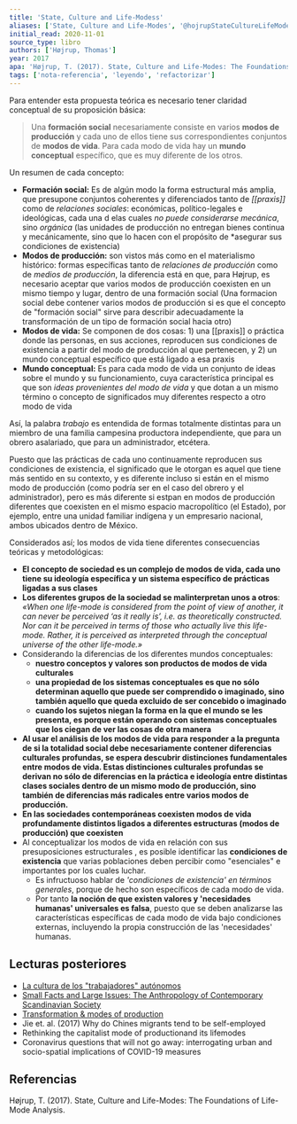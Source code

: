 ```yaml
---
title: 'State, Culture and Life-Modess'
aliases: ['State, Culture and Life-Modes', '@hojrupStateCultureLifeModes2017']
initial_read: 2020-11-01
source_type: libro
authors: ['Højrup, Thomas']
year: 2017
apa: 'Højrup, T. (2017). State, Culture and Life-Modes: The Foundations of Life-Mode Analysis.'
tags: ['nota-referencia', 'leyendo', 'refactorizar']
---
```


Para entender esta propuesta teórica es necesario tener claridad conceptual de su proposición básica:

>Una **formación social** necesariamente consiste en varios **modos de producción** y cada uno de ellos tiene sus correspondientes conjuntos de **modos de vida**. Para cada modo de vida hay un **mundo conceptual** específico, que es muy diferente de los otros.

Un resumen de cada concepto:

- **Formación social:** Es de algún modo la forma estructural más amplia, que presupone conjuntos coherentes y diferenciados tanto de *[[praxis]]* como de *relaciones sociales*: económicas, político-legales e ideológicas, cada una d elas cuales *no puede considerarse mecánica*, sino *orgánica* (las unidades de producción no entregan bienes continua y mecánicamente, sino que lo hacen con el propósito de *asegurar sus condiciones de existencia)
- **Modos de producción:** son vistos más como en el materialismo histórico: formas específicas tanto de *relaciones de producción* como de *medios de producción*, la diferencia está en que, para Højrup, es necesario aceptar que varios modos de producción coexisten en un mismo tiempo y lugar, dentro de una formación social (Una formacion social debe contener varios modos de producción si es que el concepto de "formación social" sirve para describir adecuadamente la transformación de un tipo de formación social hacia otro)
- **Modos de vida:**  Se componen de dos cosas: 1) una [[praxis]] o práctica donde las personas, en sus acciones, reproducen sus condiciones de existencia a partir del modo de producción al que pertenecen, y 2) un mundo conceptual específico que está ligado a esa praxis
- **Mundo conceptual:** Es para cada modo de vida un conjunto de ideas sobre el mundo y su funcionamiento, cuya característica principal es que son *ideas provenientes del modo de vida* y que dotan a un mismo término o concepto de significados muy diferentes respecto a otro modo de vida

Así, la palabra *trabajo* es entendida de formas totalmente distintas para un miembro de una familia campesina productora independiente, que para un obrero asalariado, que para un administrador, etcétera. 

Puesto que las prácticas de cada uno continuamente reproducen sus condiciones de existencia, el significado que le otorgan es aquel que tiene más sentido en su contexto, y es diferente incluso si están en el mismo modo de producción (como podría ser en el caso del obrero y el administrador), pero es más diferente si estpan en modos de producción diferentes que coexisten en el mismo espacio macropolítico (el Estado), por ejemplo, entre una unidad familiar indígena y un empresario nacional, ambos ubicados dentro de México.

Considerados así; los modos de vida tiene diferentes consecuencias teóricas y metodológicas:

- **El concepto de sociedad es un complejo de modos de vida, cada uno tiene su ideología específica y un sistema específico de prácticas ligadas a sus clases**
- **Los diferentes grupos de la sociedad se malinterpretan unos a otros**: *«When one life-mode is considered from the point of view of another, it can never be perceived ‘as it really is’, i.e. as theoretically constructed. Nor can it be perceived in terms of those who actually live this life-mode. Rather, it is perceived as interpreted through the conceptual universe of the other life-mode.»*
- Considerando la diferencias de los diferentes mundos conceptuales:
	- **nuestro conceptos y valores son productos de modos de vida culturales**
	- **una propiedad de los sistemas conceptuales es que no sólo determinan aquello que puede ser comprendido o imaginado, sino también aquello que queda excluido de ser concebido o imaginado**
	- **cuando los sujetos niegan la forma en la que el mundo se les presenta, es porque están operando con sistemas conceptuales que los ciegan de ver las cosas de otra manera**
- **Al usar el análisis de los modos de vida para responder a la pregunta de si la totalidad social debe necesariamente contener diferencias culturales profundas, se espera descubrir distinciones fundamentales entre modos de vida. Estas distinciones culturales profundas se derivan no sólo de diferencias en la práctica e ideología entre distintas clases sociales  dentro de un mismo modo de producción, sino también de diferencias más radicales entre varios modos de producción.**
- **En las sociedades contemporáneas coexisten modos de vida profundamente distintos ligados a diferentes estructuras (modos de producción) que coexisten**
- Al conceptualizar los modos de vida en relación con sus presuposiciones estructurales , es posible identificar las **condiciones de existencia** que varias poblaciones deben percibir como "esenciales" e importantes por los cuales luchar.
	- Es infructuoso hablar de *'condiciones de existencia' en términos generales*, porque de hecho son específicos de cada modo de vida.
	- Por tanto **la noción de que existen valores y 'necesidades humanas' universales es falsa**, puesto que se deben analizarse las características específicas de cada modo de vida bajo condiciones externas, incluyendo la propia construcción de las 'necesidades' humanas.

## Lecturas posteriores

- [La cultura de los "trabajadores" autónomos](https://recyt.fecyt.es/index.php/sociologiatrabajo/article/view/59503)
- [Small Facts and Large Issues: The Anthropology of Contemporary Scandinavian Society](https://www.jstor.org/stable/2155886?seq=1)
- [Transformation & modes of production](https://www.researchgate.net/publication/312835836_Transformation_and_Modes_of_Production)
- Jie et. al. (2017) Why do Chines migrants tend to be self-employed
- Rethinking the capitalist mode of productionand its lifemodes
- Coronavirus questions that will not go away: interrogating urban and socio-spatial implications of COVID-19 measures

## Referencias

Højrup, T. (2017). State, Culture and Life-Modes: The Foundations of Life-Mode Analysis.